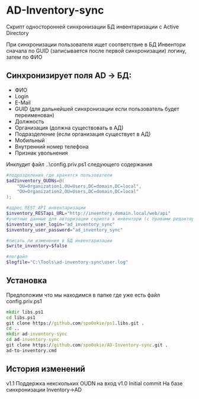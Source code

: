 # AD-Inventory-sync
Скрипт односторонней синхронизации БД инвентаризации с Active Directory

При синхронизации пользователя ищет соответствие в БД Инвентори сначала по GUID (записывается после первой синхронизации) логину, затем по ФИО  

## Синхронизирует поля AD -> БД:
* ФИО
* Login
* E-Mail
* GUID (для дальнейшей синхронизации если пользователь будет переименован)
* Должность
* Организация (должна существовать в АД)
* Подразделение (если организация существует в АД)
* Мобильный
* Внутренний номер телефона
* Признак увольнения


Инклудит файл ..\config.priv.ps1 следующего содержания
```powershell
#подразделения где хранятся пользователи
$ad2inventory_OUDNs=@(
	"OU=Organization1,OU=Users,DC=domain,DC=local",
	"OU=Organization2,OU=Users,DC=domain,DC=local"
);

#адрес REST API инвентаризации
$inventory_RESTapi_URL="http://inventory.domain.local/web/api"
#учетные данные для авторизации скрипта в инвентори (с правами редактора)
$inventory_user_login="ad_inventory_sync"
$inventory_user_password="ad_inventory_sync"

#писать ли изменения в БД инвентаризации
$write_inventory=$false

#логфайл
$logfile="C:\Tools\ad-inventory-sync\user.log"
```

## Установка
Предположим что мы находимся в папке где уже есть файл config.priv.ps1

```cmd
mkdir libs.ps1
cd libs.ps1
git clone https://github.com/spo0okie/ps1.libs.git .
cd ..
mkdir ad-inventory-sync
cd ad-inventory-sync
git clone https://github.com/spo0okie/AD-Inventory-sync.git .
ad-to-inventory.cmd
```

## История изменений
v1.1 Поддержка некскольких OUDN на вход
v1.0 Initial commit 
     На базе синхронизации Inventory->AD

